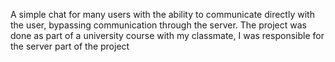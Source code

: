 A simple chat for many users with the ability to communicate directly with the user, bypassing communication through the server. The project was done as part of a university course with my classmate, I was responsible for the server part of the project
